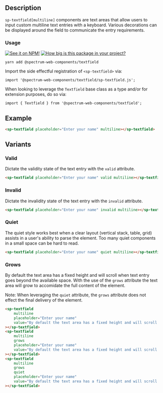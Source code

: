 ## Description

`sp-textfield[multiline]` components are text areas that allow users to input custom multiline text entries with a keyboard. Various decorations can be displayed around the field to communicate the entry requirements.

### Usage

[![See it on NPM!](https://img.shields.io/npm/v/@spectrum-web-components/textfield?style=for-the-badge)](https://www.npmjs.com/package/@spectrum-web-components/textfield)
[![How big is this package in your project?](https://img.shields.io/bundlephobia/minzip/@spectrum-web-components/textfield?style=for-the-badge)](https://bundlephobia.com/result?p=@spectrum-web-components/textfield)

```
yarn add @spectrum-web-components/textfield
```

Import the side effectful registration of `<sp-textfield>` via:

```
import '@spectrum-web-components/textfield/sp-textfield.js';
```

When looking to leverage the `Textfield` base class as a type and/or for extension purposes, do so via:

```
import { Textfield } from '@spectrum-web-components/textfield';
```

## Example

```html
<sp-textfield placeholder="Enter your name" multiline></sp-textfield>
```

## Variants

### Valid

Dictate the validity state of the text entry with the `valid` attribute.

```html
<sp-textfield placeholder="Enter your name" valid multiline></sp-textfield>
```

### Invalid

Dictate the invalidity state of the text entry with the `invalid` attribute.

```html
<sp-textfield placeholder="Enter your name" invalid multiline></sp-textfield>
```

### Quiet

The quiet style works best when a clear layout (vertical stack, table, grid) assists in a user's ability to parse the element. Too many quiet components in a small space can be hard to read.

```html
<sp-textfield placeholder="Enter your name" quiet multiline></sp-textfield>
```

### Grows

By default the text area has a fixed height and will scroll when text entry goes beyond the available space. With the use of the `grows` attribute the text area will grow to accomidate the full content of the element.

Note: When leveraging the `quiet` attribute, the `grows` attribute does not effect the final delivery of the element.

```html
<sp-textfield
    multiline
    placeholder="Enter your name"
    value="By default the text area has a fixed height and will scroll when text entry goes beyond the available space. With the use of the `grows` attribute the text area will grow to accomidate the full content of the element."
></sp-textfield>
<sp-textfield
    multiline
    grows
    placeholder="Enter your name"
    value="By default the text area has a fixed height and will scroll when text entry goes beyond the available space. With the use of the `grows` attribute the text area will grow to accomidate the full content of the element."
></sp-textfield>
<sp-textfield
    multiline
    grows
    quiet
    placeholder="Enter your name"
    value="By default the text area has a fixed height and will scroll when text entry goes beyond the available space. With the use of the `grows` attribute the text area will grow to accomidate the full content of the element."
></sp-textfield>
```
